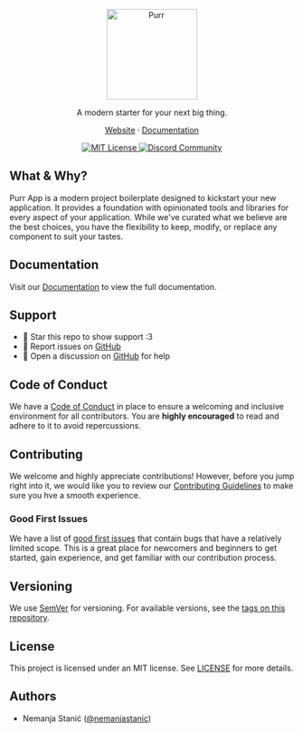 <p align="center">
  <picture>
    <source media="(prefers-color-scheme: dark)" srcset="https://cdn.purr.gg/DargW5gB3W5Z.png">
    <source media="(prefers-color-scheme: light)" srcset="https://cdn.purr.gg/EWwq3GD8sJH3.png">
    <img alt="Purr" src="https://cdn.purr.gg/EWwq3GD8sJH3.png" width="160">
  </picture>
</p>

<p align="center">
  A modern starter for your next big thing.
</p>

<p align="center">
  <a href="https://create.purr.gg">Website</a>
  ·
  <a href="https://create.purr.gg/docs">Documentation</a>
</p>

<p align="center">
  <a href="LICENSE">
    <img src="https://img.shields.io/badge/license-mit-green?style=for-the-badge&labelColor=000000" alt="MIT License">
  </a>
  <a href="https://discord.gg/YaarU42KxQ">
    <img src="https://img.shields.io/discord/1131068064637649048?style=for-the-badge&labelColor=000000&color=5865F2&label=Discord" alt="Discord Community">
  </a>
</p>

## What & Why?

Purr App is a modern project boilerplate designed to kickstart your new application. It provides a foundation with opinionated tools and libraries for every aspect of your application. While we've curated what we believe are the best choices, you have the flexibility to keep, modify, or replace any component to suit your tastes.

## Documentation

Visit our [Documentation](https://create.purr.gg/docs) to view the full documentation.

## Support

- 🌟 Star this repo to show support :3
- 🎯 Report issues on [GitHub](https://github.com/nemanjastanic/create-purr-app/issues)
- 💬 Open a discussion on [GitHub](https://github.com/nemanjastanic/create-purr-app/discussions) for help

## Code of Conduct

We have a [Code of Conduct](CODE_OF_CONDUCT.md) in place to ensure a welcoming and inclusive environment for all contributors. You are **highly encouraged** to read and adhere to it to avoid repercussions.

## Contributing

We welcome and highly appreciate contributions! However, before you jump right into it, we would like you to review our [Contributing Guidelines](CONTRIBUTING.md) to make sure you hve a smooth experience.

### Good First Issues

We have a list of [good first issues](https://github.com/nemanjastanic/purr/issues?q=is:open+is:issue+label:%22good+first+issue%22) that contain bugs that have a relatively limited scope. This is a great place for newcomers and beginners to get started, gain experience, and get familiar with our contribution process.

## Versioning

We use [SemVer](http://semver.org) for versioning. For available versions, see the [tags on this repository](https://github.com/nemanjastanic/create-purr-app/tags).

## License

This project is licensed under an MIT license. See [LICENSE](LICENSE) for more details.

## Authors

- Nemanja Stanić ([@nemanjastanic](https://github.com/nemanjastanic))
